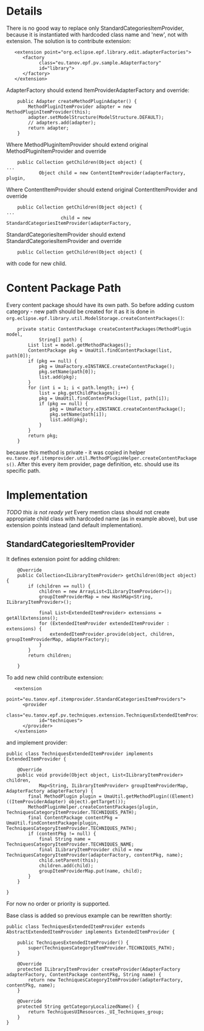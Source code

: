 # Details #
There is no good way to replace only StandardCategoriesItemProvider, because it is instantiated with hardcoded class name and 'new', not with extension.
The solution is to contribute extension:
```
   <extension point="org.eclipse.epf.library.edit.adapterFactories">
      <factory
            class="eu.tanov.epf.pv.sample.AdapterFactory"
            id="library">
      </factory>
   </extension>
```
AdapterFactory should extend ItemProviderAdapterFactory and override:
```
	public Adapter createMethodPluginAdapter() {
		MethodPluginItemProvider adapter = new MethodPluginItemProvider(this);
		adapter.setModelStructure(ModelStructure.DEFAULT);
		// adapters.add(adapter);
		return adapter;
	}
```

Where MethodPluginItemProvider should extend original MethodPluginItemProvider and override
```
	public Collection getChildren(Object object) {
...
			Object child = new ContentItemProvider(adapterFactory, plugin,
```

Where ContentItemProvider should extend original ContentItemProvider and override
```
	public Collection getChildren(Object object) {
...
					child = new StandardCategoriesItemProvider(adapterFactory,
```
StandardCategoriesItemProvider should extend StandardCategoriesItemProvider and override

```
	public Collection getChildren(Object object) {
```
with code for new child.

# Content Package Path #
Every content package should have its own path. So before adding custom category - new path should be created for it as it is done in `org.eclipse.epf.library.util.ModelStorage.createContentPackages()`:

```
	private static ContentPackage createContentPackages(MethodPlugin model,
			String[] path) {
		List list = model.getMethodPackages();
		ContentPackage pkg = UmaUtil.findContentPackage(list, path[0]);
		if (pkg == null) {
			pkg = UmaFactory.eINSTANCE.createContentPackage();
			pkg.setName(path[0]);
			list.add(pkg);
		}
		for (int i = 1; i < path.length; i++) {
			list = pkg.getChildPackages();
			pkg = UmaUtil.findContentPackage(list, path[i]);
			if (pkg == null) {
				pkg = UmaFactory.eINSTANCE.createContentPackage();
				pkg.setName(path[i]);
				list.add(pkg);
			}
		}
		return pkg;
	}
```
because this method is private - it was copied in helper `eu.tanov.epf.itemprovider.util.MethodPluginHelper.createContentPackages()`.
After this every item provider, page definition, etc. should use its specific path.

# Implementation #
_TODO this is not ready yet_
Every mention class should not create appropriate child class with hardcoded name (as in example above), but use extension points instead (and default implementation).

## StandardCategoriesItemProvider ##
It defines extension point for adding children:
```
	@Override
	public Collection<ILibraryItemProvider> getChildren(Object object) {
		if (children == null) {
			children = new ArrayList<ILibraryItemProvider>();
			groupItemProviderMap = new HashMap<String, ILibraryItemProvider>();
			
			final List<ExtendedItemProvider> extensions = getAllExtensions();
			for (ExtendedItemProvider extendedItemProvider : extensions) {
				extendedItemProvider.provide(object, children, groupItemProviderMap, adapterFactory);
			}
		}
		return children;

	}
```

To add new child contribute extension:
```
   <extension
         point="eu.tanov.epf.itemprovider.StandardCategoriesItemProviders">
      <provider
            class="eu.tanov.epf.pv.techniques.extension.TechniquesExtendedItemProvider"
            id="techniques">
      </provider>
   </extension>
```

and implement provider:
```
public class TechniquesExtendedItemProvider implements ExtendedItemProvider {

	@Override
	public void provide(Object object, List<ILibraryItemProvider> children,
			Map<String, ILibraryItemProvider> groupItemProviderMap, AdapterFactory adapterFactory) {
		final MethodPlugin plugin = UmaUtil.getMethodPlugin((Element) ((ItemProviderAdapter) object).getTarget());
		MethodPluginHelper.createContentPackages(plugin, TechniquesCategoryItemProvider.TECHNIQUES_PATH);
		final ContentPackage contentPkg = UmaUtil.findContentPackage(plugin, TechniquesCategoryItemProvider.TECHNIQUES_PATH);
		if (contentPkg != null) {
			final String name = TechniquesCategoryItemProvider.TECHNIQUES_NAME;
			final ILibraryItemProvider child = new TechniquesCategoryItemProvider(adapterFactory, contentPkg, name);
			child.setParent(this);
			children.add(child);
			groupItemProviderMap.put(name, child);
		}
	}

}
```

For now no order or priority is supported.

Base class is added so previous example can be rewritten shortly:
```
public class TechniquesExtendedItemProvider extends AbstractExtendedItemProvider implements ExtendedItemProvider {

	public TechniquesExtendedItemProvider() {
		super(TechniquesCategoryItemProvider.TECHNIQUES_PATH);
	}

	@Override
	protected ILibraryItemProvider createProvider(AdapterFactory adapterFactory, ContentPackage contentPkg, String name) {
		return new TechniquesCategoryItemProvider(adapterFactory, contentPkg, name);
	}
	
	@Override
	protected String getCategoryLocalizedName() {
		return TechniquesUIResources._UI_Techniques_group;
	}
}
```